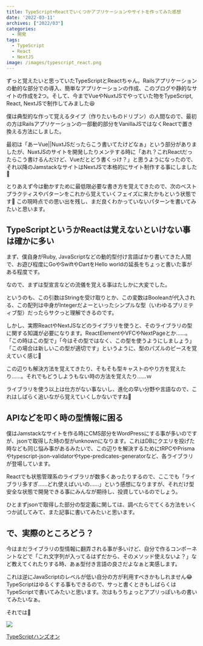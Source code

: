 ```yaml
---
title: TypeScript+Reactでいくつかアプリケーションやサイトを作ってみた感想
date: '2022-03-11'
archives: ["2022/03"]
categories:
  - 開発
tags:
  - TypeScript
  - React
  - NextJS
image: /images/typescript_react.png
---
```

ずっと覚えたいと思っていたTypeScriptとReactちゃん。Railsアプリケーションの動的な部分での導入、簡単なアプリケーションの作成、このブログや静的なサイトの作成を2つ。そして、今までVueやNuxtJSでやっていた物をTypeScript, React, NextJSで制作してみました😆

僕は典型的な作って覚えるタイプ（作りたいものドリブン）の人間なので、最初の方はRailsアプリケーションの一部動的部分をVanillaJSではなくReactで置き換える方法にしました。

最初は「あーVue||NuxtJSだったらこう書いてたけどなぁ」という部分がありましたが、NuxtJSのサイトを開発したりメンテする時に「あれ？これReactだったらこう書けるんだけど、Vueだとどう書くっけ？」と思うようになったので、それ以降のJamstackなサイトはNextJSで本格的にサイト制作する事にしました🚀

とりあえず今は動かすために最低限必要な書き方を覚えてきたので、次のベストプラクティスやパターンをこれから覚えていくフェイズに来たかもという状態です🙂 この現時点での思い出を残し、まだ良くわかっていないパターンを書いてみたいと思います。

## TypeScriptというかReactは覚えないといけない事は確かに多い

まず、僕自身がRuby, JavaScriptなどの動的型付け言語ばかり書いてきた人間で、お遊び程度にGoやSwiftやDartをHello worldの延長をちょっと書いた事がある程度です。

なので、まずは型宣言などの流儀を覚える事はたしかに大変でした。

というのも、この引数はStringを受け取りとか、この変数はBooleanが代入される、この配列は中身がIntegerだよーといったシンプルな型（いわゆるプリミティブ型）だったらサクっと理解できるのです。

しかし、実際ReactやNextJSなどのライブラリを使うと、そのライブラリの型に関する知識が必要になります。ReactElementやVFCやNextPageとか……。「この時はこの型で」「今はその型ではなく、この型を使うようにしましょう」「この場合は新しいこの型が適切です」というように、型のパズルのピースを覚えていく感じ🤔

この辺りも解決方法を覚えてきたり、そもそも型キャストのやり方を覚えたり……。それでもどうしようもない時の方法を覚えたり……ｗ

ライブラリを使う以上は仕方がない事ないし、進化の早い分野や言語なので、これはしばらく追いながら覚えていくしかないですね🙂

## APIなどを叩く時の型情報に困る

僕はJamstackなサイトを作る時にCMS部分をWordPressにする事が多いのですが、jsonで取得した時の型がunknownになります。これはDBにクエリを投げた時なども同じ悩み事があるみたいで、この辺りを解決するためにtRPCやPrismaやtypescript-json-validatorやtype-predicates-generatorなど、各ライブラリが登場しています。

Reactでも状態管理系のライブラリが数多くあったりするので、ここでも「ライブラリ多すぎ……どれ使えばいいの……」という感想になりますが、それだけ型安全な状態で開発できる事にみんなが期待し、投資しているのでしょう。

ひとまずjsonで取得した部分の型定義に関しては、調べたらでてくる方法をいくつか試してみて、また記事に書いてみたいと思います。

## で、実際のところどう？

今はまだライブラリの型情報に翻弄される事が多いけど、自分で作るコンポーネントなどで「これ文字列が入ってるはずだから、そのメソッド使えないよ？」など教えてくれたりする時、あぁ型付き言語の良さだよなぁと実感します。

これは逆にJavaScriptのレベルが低い自分の方が利用すべきかもしれません😂 TypeScriptはゆるくする事もできるので、サっと書くときもしばらくはTypeScriptで書いてみたいと思います。次はもうちょっとアプリっぽいもの書いてみたいなぁ。

それでは🤟

<div class="amazfy">
<a href="https://www.amazon.co.jp/dp/4798065331?tag=t4traw-22">
<img src="https://ws-fe.amazon-adsystem.com/widgets/q?_encoding=UTF8&ASIN=4798065331&Format=_SL250_&ID=AsinImage&MarketPlace=JP&ServiceVersion=20070822&WS=1&tag=t4traw-22&language=ja_JP">
<p>TypeScriptハンズオン</p>
</a>
</div>
